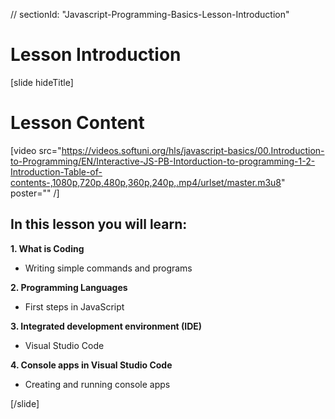 // sectionId: "Javascript-Programming-Basics-Lesson-Introduction"

# Lesson Introduction

[slide hideTitle]

# Lesson Content

[video src="https://videos.softuni.org/hls/javascript-basics/00.Introduction-to-Programming/EN/Interactive-JS-PB-Intorduction-to-programming-1-2-Introduction-Table-of-contents-,1080p,720p,480p,360p,240p,.mp4/urlset/master.m3u8" poster="" /]

## In this lesson you will learn:

**1. What is Coding**
- Writing simple commands and programs

**2. Programming Languages**
- First steps in JavaScript

**3. Integrated development environment (IDE)**
- Visual Studio Code

**4. Console apps in Visual Studio Code**
- Creating and running console apps

[/slide]





